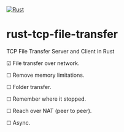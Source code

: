 [![Rust](https://github.com/Tahinli/rust-tcp-file-transfer/actions/workflows/rust.yml/badge.svg?branch=main)](https://github.com/Tahinli/rust-tcp-file-transfer/actions/workflows/rust.yml)
# rust-tcp-file-transfer
TCP File Transfer Server and Client in Rust

☑ File transfer over network.

☐ Remove memory limitations.

☐ Folder transfer.

☐ Remember where it stopped.

☐ Reach over NAT (peer to peer).

☐ Async.